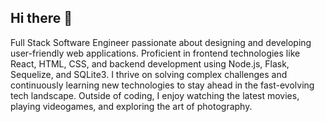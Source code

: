 ## Hi there 👋

<!--
**andrewstreater/andrewstreater** is a ✨ _special_ ✨ repository because its `README.md` (this file) appears on your GitHub profile.

Here are some ideas to get you started:

- 🔭 I’m currently working on ...
- 🌱 I’m currently learning ...
- 👯 I’m looking to collaborate on ...
- 🤔 I’m looking for help with ...
- 💬 Ask me about ...
- 📫 How to reach me: ...
- 😄 Pronouns: ...
- ⚡ Fun fact: ...
-->
Full Stack Software Engineer passionate about designing and developing user-friendly web applications. Proficient in frontend technologies like React, HTML, CSS, and backend development using Node.js, Flask, Sequelize, and SQLite3. I thrive on solving complex challenges and continuously learning new technologies to stay ahead in the fast-evolving tech landscape. Outside of coding, I enjoy watching the latest movies, playing videogames, and exploring the art of photography.
